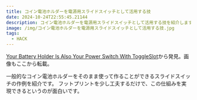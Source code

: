 ```yaml
---
title: コイン電池ホルダーを電源用スライドスイッチとして活用する技
date: 2024-10-24T22:55:45.21144
description: コイン電池ホルダーを電源用スライドスイッチとして活用する技を紹介します
image: /img/コイン電池ホルダーを電源用スライドスイッチとして活用する技.jpg
tags:
  - HACK
---
```

[Your Battery Holder Is Also Your Power Switch With ToggleSlot](https://hackaday.com/2024/10/15/your-battery-holder-is-also-your-power-switch-with-toggleslot/)から発見。画像もここから転載。

一般的なコイン電池ホルダーをそのまま使って作ることができるスライドスイッチの作例を紹介です。
フットプリントを少し工夫するだけで、この仕組みを実現できるというのが面白いです。


